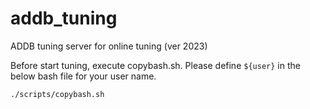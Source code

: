 # addb_tuning

ADDB tuning server for online tuning (ver 2023)

Before start tuning, execute copybash.sh. Please define ```${user}``` in the below bash file for your user name.
```
./scripts/copybash.sh
```
